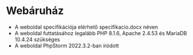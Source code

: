 # Webáruház

* A weboldal specifikációja elérhető specifikacio.docx néven
* A weboldal futtatásához legalább PHP 8.1.6, Apache 2.4.53 és MariaDB 10.4.24 szükséges
* A weboldal PhpStorm 2022.3.2-ban íródott
